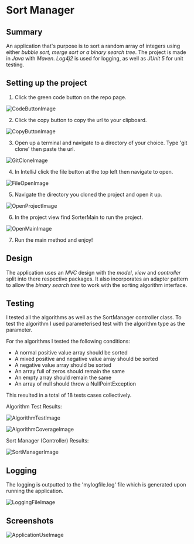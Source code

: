 # Sort Manager

## Summary

An application that's purpose is to sort a random array of integers using either _bubble sort, merge sort or a
binary search tree_. 
The project is made in _Java_ with _Maven_. 
_Log4j2_ is used for logging, as well as _JUnit 5_ for unit testing.

## Setting up the project

1. Click the green code button on the repo page.

![CodeButtonImage](https://user-images.githubusercontent.com/48356710/152687720-c6429ebd-1806-4db0-b2ea-c5b6f2b1fe61.png)

2. Click the copy button to copy the url to your clipboard.

![CopyButtonImage](https://user-images.githubusercontent.com/48356710/152687728-e8a27445-ea8c-4140-8f66-013cca7b8e61.png)

3. Open up a terminal and navigate to a directory of your choice. Type 'git clone' then paste the url.

![GitCloneImage](https://user-images.githubusercontent.com/48356710/152687733-4b26cccb-bd4b-4141-94c5-35eca26fb860.png)

4. In IntelliJ click the file button at the top left then navigate to open.

![FileOpenImage](https://user-images.githubusercontent.com/48356710/152687736-ffee487a-e745-4fe8-b3cc-5d18d6478eab.png)

5. Navigate the directory you cloned the project and open it up.

![OpenProjectImage](https://user-images.githubusercontent.com/48356710/152687738-6300a606-21bb-44cd-8cf2-01355848c21f.png)

6. In the project view find SorterMain to run the project.

![OpenMainImage](https://user-images.githubusercontent.com/48356710/152687741-5da113dd-df5a-4470-9ea6-74797cd0eca0.png)

7. Run the main method and enjoy!

## Design

The application uses an _MVC_ design with the _model_, _view_ and _controller_ split into there
respective packages. It also incorporates an adapter pattern to allow the _binary search tree_ to work with the 
sorting algorithm interface.

## Testing

I tested all the algorithms as well as the SortManager controller class.
To test the algorithm I used parameterised test with the algorithm type as the parameter.

For the algorithms I tested the following conditions:

- A normal positive value array should be sorted
- A mixed positive and negative value array should be sorted
- A negative value array should be sorted
- An array full of zeros should remain the same
- An empty array should remain the same
- An array of null should throw a NullPointException

This resulted in a total of 18 tests cases collectively.

Algorithm Test Results:

![AlgorithmTestImage](https://user-images.githubusercontent.com/48356710/152694512-13b4a83d-e9a6-4dd2-8117-f3c24cd3f8ee.png)

![AlgorithmCoverageImage](https://user-images.githubusercontent.com/48356710/152694518-39b46e8c-b5e4-480b-9d2d-53c44cfb3098.png)

Sort Manager (Controller) Results:

![SortManagerImage](https://user-images.githubusercontent.com/48356710/152694516-910cfd2a-d4f1-4e7c-abe9-cab664da917e.png)

## Logging

The logging is outputted to the 'mylogfile.log' file which is generated upon running the application.

![LoggingFileImage](https://user-images.githubusercontent.com/48356710/152694633-d89e8dfc-5061-4076-8ff4-fc2bd4c8be8b.png)

## Screenshots

![ApplicationUseImage](https://user-images.githubusercontent.com/48356710/152694543-66ce5ea8-0914-40b9-a3f1-d6a9db493dcd.png)



